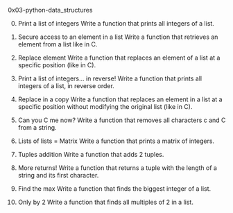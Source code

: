 0x03-python-data_structures

0. Print a list of integers
	Write a function that prints all integers of a list.

1. Secure access to an element in a list
	Write a function that retrieves an element from a list like in C.

2. Replace element
	Write a function that replaces an element of a list at a specific position (like in C).

3. Print a list of integers... in reverse!
	Write a function that prints all integers of a list, in reverse order.

4. Replace in a copy
	Write a function that replaces an element in a list at a specific position without modifying the original list (like in C).

5. Can you C me now?
	Write a function that removes all characters c and C from a string.

6. Lists of lists = Matrix
	Write a function that prints a matrix of integers.

7. Tuples addition
	Write a function that adds 2 tuples.

8. More returns!
	Write a function that returns a tuple with the length of a string and its first character.

9. Find the max
	Write a function that finds the biggest integer of a list.

10. Only by 2
	Write a function that finds all multiples of 2 in a list.
